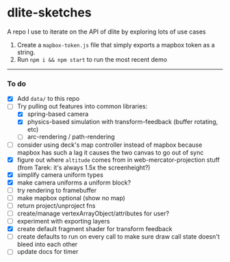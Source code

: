 # dlite-sketches

A repo I use to iterate on the API of dlite by exploring lots of use cases

1. Create a `mapbox-token.js` file that simply exports a mapbox token as a string.
2. Run `npm i && npm start` to run the most recent demo


------------

### To do
 - [X] Add `data/` to this repo
 - [ ] Try pulling out features into common libraries:
      - [X] spring-based camera
      - [X] physics-based simulation with transform-feedback (buffer rotating, etc)
      - [ ] arc-rendering / path-rendering

 - [ ] consider using deck's map controller instead of mapbox because mapbox has such a lag it causes the two canvas to go out of sync
 - [X] figure out where `altitude` comes from in web-mercator-projection stuff (from Tarek: it's always 1.5x the screenheight?)
 - [X] simplify camera uniform types
 - [X] make camera uniforms a uniform block?
 - [ ] try rendering to framebuffer
 - [ ] make mapbox optional (show no map)
 - [ ] return project/unproject fns
 - [ ] create/manage vertexArrayObject/attributes for user?
 - [ ] experiment with exporting layers
 - [X] create default fragment shader for transform feedback
 - [ ] create defaults to run on every call to make sure draw call state doesn't bleed into each other
 - [ ] update docs for timer
